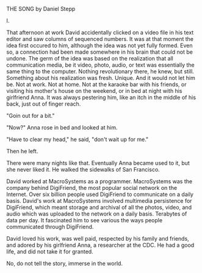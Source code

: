 THE SONG 
by Daniel Stepp

I.

That afternoon at work David accidentally clicked on a video file in his text editor and saw columns of sequenced numbers. It was at that moment the idea first occured to him, although the idea was not yet fully formed. Even so, a connection had been made somewhere in his brain that could not be undone. The germ of the idea was based on the realization that all communication media, be it video, photo, audio, or text was essentially the same thing to the computer. Nothing revolutionary there, he knew, but still. Something about his realization was fresh. Unique. And it would not let him be. Not at work. Not at home. Not at the karaoke bar with his friends, or visiting his mother's house on the weekend, or in bed at night with his girlfriend Anna. It was always pestering him, like an itch in the middle of his back, just out of finger reach.

"Goin out for a bit."

"Now?" Anna rose in bed and looked at him.

"Have to clear my head," he said, "don't wait up for me."

Then he left. 

There were many nights like that. Eventually Anna became used to it, but she never liked it. He walked the sidewalks of San Francisco.



David worked at MacroSystems as a programmer. MacroSystems was the company behind DigiFriend, the most popular social network on the Internet. Over six billion people used DigiFriend to communicate on a daily basis. David's work at MacroSystems involved multimedia persistence for DigiFriend, which meant storage and archival of all the photos, video, and audio which was uploaded to the network on a daily basis. Terabytes of data per day. It fascinated him to see various the ways people communicated through DigiFriend. 

David loved his work, was well paid, respected by his family and friends, and adored by his girlfriend Anna, a researcher at the CDC. He had a good life, and did not take it for granted.


No, do not tell the story, immerse in the world.